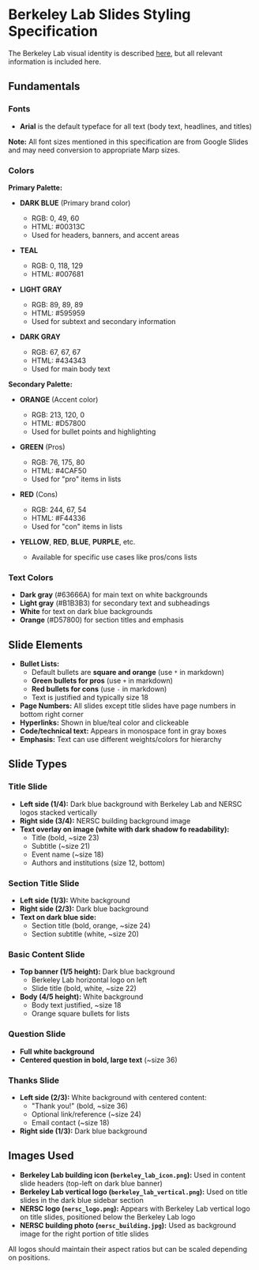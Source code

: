 # Berkeley Lab Slides Styling Specification

The Berkeley Lab visual identity is described [here](https://creative.lbl.gov/visual-identity/), but all relevant information is included here.

## Fundamentals

### Fonts

- **Arial** is the default typeface for all text (body text, headlines, and titles)

**Note:** All font sizes mentioned in this specification are from Google Slides and may need conversion to appropriate Marp sizes.

### Colors

**Primary Palette:**

- **DARK BLUE** (Primary brand color)
  - RGB: 0, 49, 60
  - HTML: #00313C
  - Used for headers, banners, and accent areas

- **TEAL** 
  - RGB: 0, 118, 129
  - HTML: #007681

- **LIGHT GRAY**
  - RGB: 89, 89, 89
  - HTML: #595959
  - Used for subtext and secondary information

- **DARK GRAY**
  - RGB: 67, 67, 67
  - HTML: #434343
  - Used for main body text

**Secondary Palette:**

- **ORANGE** (Accent color)
  - RGB: 213, 120, 0
  - HTML: #D57800
  - Used for bullet points and highlighting

- **GREEN** (Pros)
  - RGB: 76, 175, 80
  - HTML: #4CAF50
  - Used for "pro" items in lists

- **RED** (Cons)
  - RGB: 244, 67, 54
  - HTML: #F44336
  - Used for "con" items in lists

- **YELLOW**, **RED**, **BLUE**, **PURPLE**, etc.
  - Available for specific use cases like pros/cons lists

### Text Colors

- **Dark gray** (#63666A) for main text on white backgrounds
- **Light gray** (#B1B3B3) for secondary text and subheadings
- **White** for text on dark blue backgrounds
- **Orange** (#D57800) for section titles and emphasis

## Slide Elements

- **Bullet Lists:**
  - Default bullets are **square and orange** (use `*` in markdown)
  - **Green bullets for pros** (use `+` in markdown)
  - **Red bullets for cons** (use `-` in markdown)
  - Text is justified and typically size 18
- **Page Numbers:** All slides except title slides have page numbers in bottom right corner
- **Hyperlinks:** Shown in blue/teal color and clickeable
- **Code/technical text:** Appears in monospace font in gray boxes
- **Emphasis:** Text can use different weights/colors for hierarchy

## Slide Types

### Title Slide
- **Left side (1/4):** Dark blue background with Berkeley Lab and NERSC logos stacked vertically
- **Right side (3/4):** NERSC building background image
- **Text overlay on image (white with dark shadow fo readability):**
  - Title (bold, ~size 23)
  - Subtitle (~size 21)  
  - Event name (~size 18)
  - Authors and institutions (size 12, bottom)

### Section Title Slide
- **Left side (1/3):** White background
- **Right side (2/3):** Dark blue background
- **Text on dark blue side:**
  - Section title (bold, orange, ~size 24)
  - Section subtitle (white, ~size 20)

### Basic Content Slide
- **Top banner (1/5 height):** Dark blue background
  - Berkeley Lab horizontal logo on left
  - Slide title (bold, white, ~size 22)
- **Body (4/5 height):** White background
  - Body text justified, ~size 18
  - Orange square bullets for lists

### Question Slide
- **Full white background**
- **Centered question in bold, large text** (~size 36)

### Thanks Slide
- **Left side (2/3):** White background with centered content:
  - "Thank you!" (bold, ~size 36)
  - Optional link/reference (~size 24)
  - Email contact (~size 18)
- **Right side (1/3):** Dark blue background

## Images Used

- **Berkeley Lab building icon (`berkeley_lab_icon.png`):** Used in content slide headers (top-left on dark blue banner)
- **Berkeley Lab vertical logo (`berkeley_lab_vertical.png`):** Used on title slides in the dark blue sidebar section
- **NERSC logo (`nersc_logo.png`):** Appears with Berkeley Lab vertical logo on title slides, positioned below the Berkeley Lab logo
- **NERSC building photo (`nersc_building.jpg`):** Used as background image for the right portion of title slides

All logos should maintain their aspect ratios but can be scaled depending on positions.